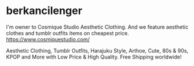 # berkancilenger
I'm owner to Cosmique Studio Aesthetic Clothing. And we feature aesthetic clothes and tumblr outfits items on cheapest price.
https://www.cosmiquestudio.com/

Aesthetic Clothing, Tumblr Outfits, Harajuku Style, Arthoe, Cute, 80s & 90s, KPOP and More with Low Price & High Quality. Free Shipping worldwide!
